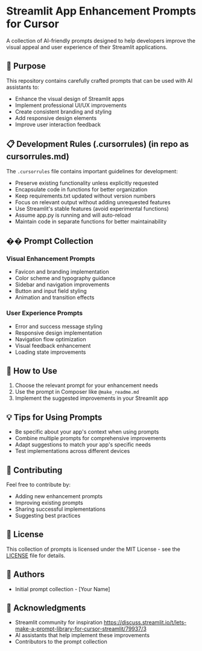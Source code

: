 # Streamlit App Enhancement Prompts for Cursor

A collection of AI-friendly prompts designed to help developers improve the visual appeal and user experience of their Streamlit applications.

## 🌟 Purpose

This repository contains carefully crafted prompts that can be used with AI assistants to:
- Enhance the visual design of Streamlit apps
- Implement professional UI/UX improvements
- Create consistent branding and styling
- Add responsive design elements
- Improve user interaction feedback

## 📋 Development Rules (.cursorrules) (in repo as cursorrules.md)

The `.cursorrules` file contains important guidelines for development:
- Preserve existing functionality unless explicitly requested
- Encapsulate code in functions for better organization
- Keep requirements.txt updated without version numbers
- Focus on relevant output without adding unrequested features
- Use Streamlit's stable features (avoid experimental functions)
- Assume app.py is running and will auto-reload
- Maintain code in separate functions for better maintainability

## �� Prompt Collection

### Visual Enhancement Prompts
- Favicon and branding implementation
- Color scheme and typography guidance
- Sidebar and navigation improvements
- Button and input field styling
- Animation and transition effects

### User Experience Prompts
- Error and success message styling
- Responsive design implementation
- Navigation flow optimization
- Visual feedback enhancement
- Loading state improvements

## 🚀 How to Use

1. Choose the relevant prompt for your enhancement needs
2. Use the prompt in Composer like `@make_readme.md`
3. Implement the suggested improvements in your Streamlit app

## 💡 Tips for Using Prompts

- Be specific about your app's context when using prompts
- Combine multiple prompts for comprehensive improvements
- Adapt suggestions to match your app's specific needs
- Test implementations across different devices

## 🤝 Contributing

Feel free to contribute by:
- Adding new enhancement prompts
- Improving existing prompts
- Sharing successful implementations
- Suggesting best practices

## 📄 License

This collection of prompts is licensed under the MIT License - see the [LICENSE](LICENSE) file for details.

## 👥 Authors

- Initial prompt collection - [Your Name]

## 🙏 Acknowledgments

- Streamlit community for inspiration https://discuss.streamlit.io/t/lets-make-a-prompt-library-for-cursor-streamlit/79937/3
- AI assistants that help implement these improvements
- Contributors to the prompt collection
